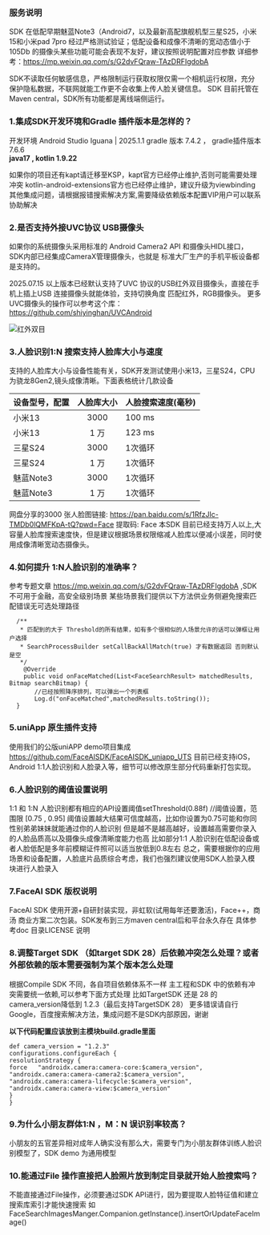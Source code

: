 ###  服务说明
   SDK 在低配早期魅蓝Note3（Android7，以及最新高配旗舰机型三星S25，小米15和小米pad 7pro
   经过严格测试验证；低配设备和成像不清晰的宽动态值小于105Db 的摄像头某些功能可能会表现不友好，建议按照说明配置对应参数
   详细参考：https://mp.weixin.qq.com/s/G2dvFQraw-TAzDRFIgdobA
  
   SDK不读取任何敏感信息，严格限制运行获取权限仅需一个相机运行权限，充分保护隐私数据，不联网就能工作更不会收集上传人脸关键信息。
   SDK 目前托管在Maven central，SDK所有功能都是离线端侧运行。

### 1.集成SDK开发环境和Gradle 插件版本是怎样的？
   开发环境 Android Studio Iguana | 2025.1.1
   gradle 版本 7.4.2 ， gradle插件版本 7.6.6  
   **java17 , kotlin 1.9.22**

   如果你的项目还有kapt请迁移至KSP，kapt官方已经停止维护,否则可能需要处理冲突
   kotlin-android-extensions官方也已经停止维护，建议升级为viewbinding
   其他集成问题，请根据报错搜索解决方案,需要降级依赖版本配置VIP用户可以联系协助解决

### 2.是否支持外接UVC协议 USB摄像头
   如果你的系统摄像头采用标准的 Android Camera2 API 和摄像头HIDL接口，SDK内部已经集成CameraX管理摄像头，也就是
   标准大厂生产的手机平板设备都是支持的。
   
   2025.07.15 以上版本已经默认支持了UVC 协议的USB红外双目摄像头，直接在手机上插上USB 连接摄像头就能体验，支持切换角度
   匹配红外，RGB摄像头。 更多UVC摄像头的操作可以参考这个库：https://github.com/shiyinghan/UVCAndroid

   ![红外双目](https://github.com/user-attachments/assets/3e96879d-0757-409e-894b-5d1d0e80231c)

### 3.人脸识别1:N 搜索支持人脸库大小与速度
   支持的人脸库大小与设备性能有关，SDK开发测试使用小米13，三星S24，CPU为骁龙8Gen2,镜头成像清晰。下面表格统计几款设备

 | 设备型号，配置 | 人脸库大小 | 人脸搜索速度(毫秒) |
 |:--------|:-----:|:-----------|
 | 小米13    | 3000  | 100 ms     |
 | 小米13    |  1 万  | 123 ms     |
 | 三星S24   | 3000  | 1次循环       |
 | 三星S24   |  1 万  | 1次循环       |
 | 魅蓝Note3 | 3000  | 1次循环       |
 | 魅蓝Note3   |  1 万  | 1次循环    |

   网盘分享的3000 张人脸图链接: https://pan.baidu.com/s/1RfzJlc-TMDb0lQMFKpA-tQ?pwd=Face 提取码: Face
   本SDK 目前已经支持万人以上,大容量人脸库搜索速度快，但是建议根据场景权限缩减人脸库以便减小误差，同时使用成像清晰宽动态摄像头。

### 4.如何提升 1:N人脸识别的准确率？
   参考专题文章 https://mp.weixin.qq.com/s/G2dvFQraw-TAzDRFIgdobA ,SDK不可用于金融，高安全级别场景
   某些场景我们提供以下方法供业务侧避免搜索匹配错误无可选处理路径

   ```
     /**
      * 匹配到的大于 Threshold的所有结果，如有多个很相似的人场景允许的话可以弹框让用户选择
      * SearchProcessBuilder setCallBackAllMatch(true) 才有数据返回 否则默认是空
      */
       @Override
       public void onFaceMatched(List<FaceSearchResult> matchedResults, Bitmap searchBitmap) {
          //已经按照降序排列，可以弹出一个列表框
          Log.d("onFaceMatched",matchedResults.toString());
     }                   
   ```

### 5.uniApp 原生插件支持
   使用我们的公版uniAPP demo项目集成  https://github.com/FaceAISDK/FaceAISDK_uniapp_UTS
   目前已经支持iOS，Android 1:1人脸识别和人脸录入等，细节可以修改原生部分代码重新打包实现。

### 6.人脸识别的阈值设置说明
   1:1 和 1:N 人脸识别都有相应的API设置阈值setThreshold(0.88f) //阈值设置，范围限 [0.75 , 0.95]
   阈值设置越大结果可信度越高，比如你设置为0.75可能和你同性别弟弟妹妹就能通过你的人脸识别
   但是越不是越高越好，设置越高需要你录入的人脸品质高以及摄像头成像清晰度能力也高
   比如部分1:1 人脸识别在低配设备或者人脸低配是多年前模糊证件照可以适当放低到0.8左右
   总之，需要根据你的应用场景和设备配置，人脸底片品质综合考虑，我们也强烈建议使用SDK人脸录入模块进行人脸录入
   

### 7.FaceAI SDK 版权说明
   FaceAI SDK 使用开源+自研封装实现，非虹软(试用每年还要激活)，Face++，商汤 商业方案二次包装。SDK发布到三方maven central后和平台永久存在
   具体参考doc 目录LICENSE 说明

### 8.调整Target SDK （如target SDK 28）后依赖冲突怎么处理？或者外部依赖的版本需要强制为某个版本怎么处理
   根据Compile SDK 不同，各自项目依赖体系不一样
   主工程和SDK 中的依赖有冲突需要统一依赖,可以参考下面方式处理
   比如TargetSDK 还是 28 的camera_version降低到 1.2.3（最后支持TargetSDK 28）
   更多错误请自行Google，百度搜索解决方法，集成问题不是SDK内部原因，谢谢

   **以下代码配置应该放到主模块build.gradle里面**

   ```
   def camera_version = "1.2.3"
   configurations.configureEach {
   resolutionStrategy {
   force   "androidx.camera:camera-core:$camera_version",
   "androidx.camera:camera-camera2:$camera_version",
   "androidx.camera:camera-lifecycle:$camera_version",
   "androidx.camera:camera-view:$camera_version"
   }
   }
   ```

### 9.为什么小朋友群体1:N ，M：N 误识别率较高？
  小朋友的五官差异相对成年人确实没有那么大，需要专门为小朋友群体训练人脸识别模型了，SDK demo 为通用模型

### 10.能通过File 操作直接把人脸照片放到制定目录就开始人脸搜索吗？

   不能直接通过File操作，必须要通过SDK API进行，因为要提取人脸特征值和建立搜索库索引才能快速搜索
   如FaceSearchImagesManger.Companion.getInstance().insertOrUpdateFaceImage()




